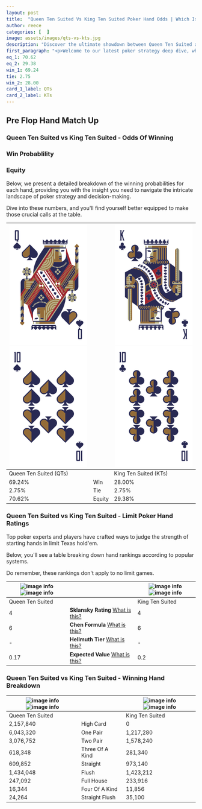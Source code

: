 ```yaml
---
layout: post
title:  "Queen Ten Suited Vs King Ten Suited Poker Hand Odds | Which Is The Better Hand In Poker? A Complete Guide"
author: reece
categories: [  ]
image: assets/images/qts-vs-kts.jpg
description: "Discover the ultimate showdown between Queen Ten Suited and King Ten Suited in poker! Uncover the odds, strategies, and scenarios where one hand triumphs over the other. Get ready to up your poker game with this thrilling analysis."
first_paragraph: "<p>Welcome to our latest poker strategy deep dive, where we're pitting two distinct hands against each other in a high-stakes showdown: Queen Ten Suited vs King Ten Suited.</p><p>In the dynamic world of poker, every decision counts, and knowing which hand holds the upper hand is key to your success at the table.</p><p>In this article, we'll dissect these two hands, explore the scenarios where one dominates the other, and equip you with the knowledge to make strategic choices that can tip the odds in your favor.</p><p>Get ready to unravel the intriguing dynamics of these poker hands and elevate your game to new heights.</p>"
eq_1: 70.62
eq_2: 29.38
win_1: 69.24
tie: 2.75
win_2: 28.00
card_1_label: QTs
card_2_label: KTs
---
```




[comment]: # (sp0)

## Pre Flop Hand Match Up

<div class="table hand-ratings" markdown="1"> 



### Queen Ten Suited vs King Ten Suited - Odds Of Winning


  
<div class="row graphs"> 
<div class="col-lg-6">
    <h3>Win Probablility</h3>
    <canvas id="WinChart"></canvas>
</div>
<div class="col-lg-6">
    <h3>Equity</h3>
    <canvas id="EquityChart"></canvas>
</div>
</div>

  Below, we present a detailed breakdown of the winning probabilities for each hand, providing you with the insight you need to navigate the intricate landscape of poker strategy and decision-making. 

Dive into these numbers, and you'll find yourself better equipped to make those crucial calls at the table.


    
| ![image info](assets/images/hand1/q.png) ![image info](assets/images/hand1/t.png) |  | ![image info](assets/images/hand2/k.png) ![image info](assets/images/hand2/t.png) |
| -------- | -------- | -------- |
| Queen Ten Suited (QTs) |  | King Ten Suited (KTs) |
| 69.24% | Win | 28.00% |
| 2.75% | Tie | 2.75% |
| 70.62% | Equity | 29.38% |




[comment]: # (sp1)



### Queen Ten Suited vs King Ten Suited - Limit Poker Hand Ratings

Top poker experts and players have crafted ways to judge the strength of starting hands in limit Texas hold'em. 

Below, you'll see a table breaking down hand rankings according to popular systems. 

Do remember, these rankings don't apply to no limit games.


    
| ![image info](https://www.riverpairs.com/assets/images/hand1/q.png) ![image info](https://www.riverpairs.com/assets/images/hand1/t.png) |  | ![image info](https://www.riverpairs.com/assets/images/hand2/k.png) ![image info](https://www.riverpairs.com/assets/images/hand2/t.png) |
| -------- | -------- | -------- |
| Queen Ten Suited |  | King Ten Suited |
| 4 | **Sklansky Rating** [What is this?](/sklansky-rating-explained) | 4 |
| 6 | **Chen Formula** [What is this?](/chen-formula-explained) | 6 |
| - | **Hellmuth Tier** [What is this?](/Hellmuth-tier-explained) | - |
| 0.17 | **Expected Value** [What is this?](/expected-value-explained) | 0.2 |




[comment]: # (sp2)



### Queen Ten Suited vs King Ten Suited - Winning Hand Breakdown


    
| ![image info](https://www.riverpairs.com/assets/images/hand1/q.png) ![image info](https://www.riverpairs.com/assets/images/hand1/t.png) |  | ![image info](https://www.riverpairs.com/assets/images/hand2/k.png) ![image info](https://www.riverpairs.com/assets/images/hand2/t.png) |
| -------- | -------- | -------- |
| Queen Ten Suited |  | King Ten Suited |
| 2,157,840 | High Card | 0 |
| 6,043,320 | One Pair | 1,217,280 |
| 3,076,752 | Two Pair | 1,578,240 |
| 618,348 | Three Of A Kind | 281,340 |
| 609,852 | Straight | 973,140 |
| 1,434,048 | Flush | 1,423,212 |
| 247,092 | Full House | 233,916 |
| 16,344 | Four Of A Kind | 11,856 |
| 24,264 | Straight Flush | 35,100 |




[comment]: # (sp3)



</div>

[comment]: # (sp4)



[comment]: # (sp5)


